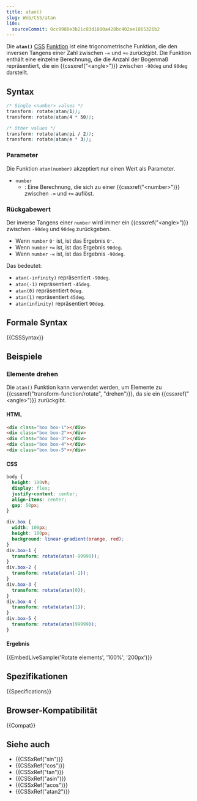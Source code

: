 ```yaml
---
title: atan()
slug: Web/CSS/atan
l10n:
  sourceCommit: 0cc9980e3b21c83d1800a428bc402ae1865326b2
---
```


Die **`atan()`** [CSS](/de/docs/Web/CSS) [Funktion](/de/docs/Web/CSS/CSS_Values_and_Units/CSS_Value_Functions) ist eine trigonometrische Funktion, die den inversen Tangens einer Zahl zwischen `-∞` und `+∞` zurückgibt. Die Funktion enthält eine einzelne Berechnung, die die Anzahl der Bogenmaß repräsentiert, die ein {{cssxref("&lt;angle&gt;")}} zwischen `-90deg` und `90deg` darstellt.

## Syntax

```css
/* Single <number> values */
transform: rotate(atan(1));
transform: rotate(atan(4 * 50));

/* Other values */
transform: rotate(atan(pi / 2));
transform: rotate(atan(e * 3));
```

### Parameter

Die Funktion `atan(number)` akzeptiert nur einen Wert als Parameter.

- `number`
  - : Eine Berechnung, die sich zu einer {{cssxref("&lt;number&gt;")}} zwischen `-∞` und `+∞` auflöst.

### Rückgabewert

Der inverse Tangens einer `number` wird immer ein {{cssxref("&lt;angle&gt;")}} zwischen `-90deg` und `90deg` zurückgeben.

- Wenn `number` `0⁻` ist, ist das Ergebnis `0⁻`.
- Wenn `number` `+∞` ist, ist das Ergebnis `90deg`.
- Wenn `number` `-∞` ist, ist das Ergebnis `-90deg`.

Das bedeutet:

- `atan(-infinity)` repräsentiert `-90deg`.
- `atan(-1)` repräsentiert `-45deg`.
- `atan(0)` repräsentiert `0deg`.
- `atan(1)` repräsentiert `45deg`.
- `atan(infinity)` repräsentiert `90deg`.

## Formale Syntax

{{CSSSyntax}}

## Beispiele

### Elemente drehen

Die `atan()` Funktion kann verwendet werden, um Elemente zu {{cssxref("transform-function/rotate", "drehen")}}, da sie ein {{cssxref("&lt;angle&gt;")}} zurückgibt.

#### HTML

```html
<div class="box box-1"></div>
<div class="box box-2"></div>
<div class="box box-3"></div>
<div class="box box-4"></div>
<div class="box box-5"></div>
```

#### CSS

```css hidden
body {
  height: 100vh;
  display: flex;
  justify-content: center;
  align-items: center;
  gap: 50px;
}
```

```css
div.box {
  width: 100px;
  height: 100px;
  background: linear-gradient(orange, red);
}
div.box-1 {
  transform: rotate(atan(-99999));
}
div.box-2 {
  transform: rotate(atan(-1));
}
div.box-3 {
  transform: rotate(atan(0));
}
div.box-4 {
  transform: rotate(atan(1));
}
div.box-5 {
  transform: rotate(atan(99999));
}
```

#### Ergebnis

{{EmbedLiveSample('Rotate elements', '100%', '200px')}}

## Spezifikationen

{{Specifications}}

## Browser-Kompatibilität

{{Compat}}

## Siehe auch

- {{CSSxRef("sin")}}
- {{CSSxRef("cos")}}
- {{CSSxRef("tan")}}
- {{CSSxRef("asin")}}
- {{CSSxRef("acos")}}
- {{CSSxRef("atan2")}}
